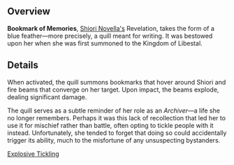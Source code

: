 <!-- title: Bookmark of Memories -->
<!-- quote: Tickle tickle~ Oh crap I think I just exploded -->
<!-- chapters: -1 -->
<!-- images: (Shiori's first time wielding the book), (Bookmark of Memories viewed from the inventory), (Bookmark of Memories' ability activated) -->
<!-- model: true -->

## Overview

**Bookmark of Memories**, [Shiori Novella's](entry:shiori-entry) Revelation, takes the form of a blue feather—more precisely, a quill meant for writing. It was bestowed upon her when she was first summoned to the Kingdom of Libestal.

## Details

When activated, the quill summons bookmarks that hover around Shiori and fire beams that converge on her target. Upon impact, the beams explode, dealing significant damage.

The quill serves as a subtle reminder of her role as an _Archiver_—a life she no longer remembers. Perhaps it was this lack of recollection that led her to use it for mischief rather than battle, often opting to tickle people with it instead. Unfortunately, she tended to forget that doing so could accidentally trigger its ability, much to the misfortune of any unsuspecting bystanders.

[Explosive Tickling](#embed:https://www.youtube.com/live/LTIq_0ykLVA?feature=shared&t=7821)
